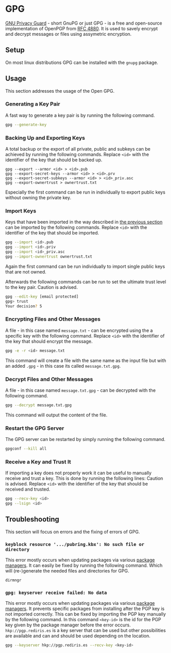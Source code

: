 # GPG

[GNU Privacy Guard](https://gnupg.org/) - short GnuPG or just GPG - is a free and open-source
implementation of OpenPGP from [RFC 4880](https://datatracker.ietf.org/doc/html/rfc4880).
It is used to savely encrypt and decrypt messages or files using assymetric encryption.

## Setup

On most linux distributions GPG can be installed with the `gnupg` package.

## Usage

This section addresses the usage of the Open GPG.

### Generating a Key Pair

A fast way to generate a key pair is by running the following command.

```sh
gpg --generate-key
```

### Backing Up and Exporting Keys

A total backup or the export of all private, public and subkeys can be achieved by running the
following commands.
Replace `<id>` with the identifier of the key that should be backed up.

```
gpg --export --armor <id> > <id>.pub
gpg --export-secret-keys --armor <id> > <id>.prv
gpg --export-secret-subkeys --armor <id> > <id>_priv.asc
gpg --export-ownertrust > ownertrust.txt
```

Especially the first command can be run in individually to export public keys without owning the
private key.

### Import Keys

Keys that have been imported in the way described in
[the previous section](#backing-up-and-exporting-keys) can be imported by the following commands.
Replace `<id>` with the identifier of the key that should be imported.

```sh
gpg --import <id>.pub
gpg --import <id>.priv
gpg --import <id>_priv.asc
gpg --import-ownertrust ownertrust.txt
```

Again the first command can be run individually to import single public keys that are not owned.

Afterwards the following commands can be run to set the ultimate trust level to the key pair.
Caution is advised.

```sh
gpg --edit-key [email protected]
gpg> trust
Your decision? 5
```

### Encrypting Files and Other Messages

A file - in this case named `message.txt` - can be encrypted using the a specific key with the
following command.
Replace `<id>` with the identifier of the key that should encrypt the message.

```sh
gpg -e -r <id> message.txt
```

This command will create a file with the same name as the input file but with an added `.gpg` - in
this case its called `message.txt.gpg`.

### Decrypt Files and Other Messages

A file - in this case named `message.txt.gpg` - can be decrypted with the following command.

```sh
gpg --decrypt message.txt.gpg
```

This command will output the content of the file.

### Restart the GPG Server

The GPG server can be restarted by simply running the following command.

```sh
gpgconf --kill all
```

### Receive a Key and Trust It

If importing a key does not properly work it can be useful to manually receive and trust a key.
This is done by running the following lines:
Caution is advised.
Replace `<id>` with the identifier of the key that should be received and trusted.

```sh
gpg --recv-key <id>
gpg --lsign <id>
```

## Troubleshooting 

This section will focus on errors and the fixing of errors of GPG.

### `keyblock resource '.../pubring.kbx': No such file or directory`

This error mostly occurs when updating packages via various
[package managers](/wiki/linux/package_manager.md).
It can easily be fixed by running the following command.
Which will (re-)generate the needed files and directories for GPG.

```sh 
dirmngr
```

### `gpg: keyserver receive failed: No data`

This error mostly occurs when updating packages via various
[package managers](/wiki/linux/package_manager.md).
It prevents specific packages from installing after the PGP key is not imported correctly.
This can be fixed by importing the PGP key manually by the following command.
In this command `<key-id>` is the id for the PGP key given by the package manager before the error
occurs.
`hkp://pgp.rediris.es` is a key server that can be used but other possibilities are available and
can and should be used depending on the location.

```sh 
gpg --keyserver hkp://pgp.rediris.es --recv-key <key-id>
```
